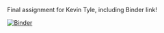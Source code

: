 Final assignment for Kevin Tyle, including Binder link!

[![Binder](https://mybinder.org/badge_logo.svg)](https://mybinder.org/v2/gh/DAES433533/ktyle/HEAD)
